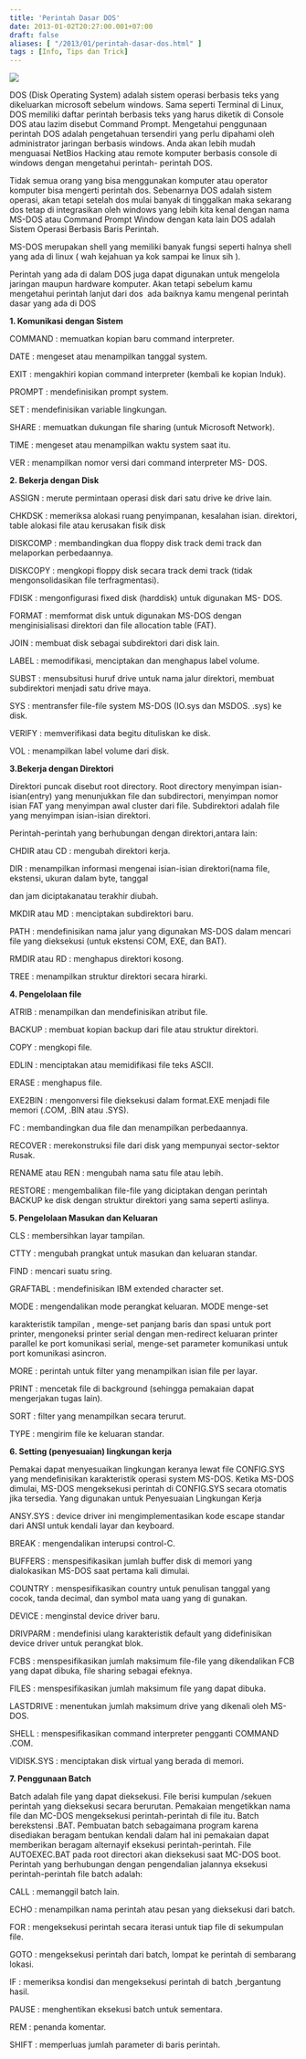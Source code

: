 ```yaml
---
title: 'Perintah Dasar DOS'
date: 2013-01-02T20:27:00.001+07:00
draft: false
aliases: [ "/2013/01/perintah-dasar-dos.html" ]
tags : [Info, Tips dan Trick]
---
```


[![](http://4.bp.blogspot.com/-7HPeug0vpUU/UOQ1KQyEA2I/AAAAAAAAAcs/UxLwQdHm9bU/s200/LogoNewY.GIF)](http://4.bp.blogspot.com/-7HPeug0vpUU/UOQ1KQyEA2I/AAAAAAAAAcs/UxLwQdHm9bU/s1600/LogoNewY.GIF)

  

  

DOS (Disk Operating System) adalah sistem operasi berbasis teks yang dikeluarkan microsoft sebelum windows. Sama seperti Terminal di Linux, DOS memiliki daftar perintah berbasis teks yang harus diketik di Console DOS atau lazim disebut Command Prompt. Mengetahui penggunaan perintah DOS adalah pengetahuan tersendiri yang perlu dipahami oleh administrator jaringan berbasis windows. Anda akan lebih mudah menguasai NetBios Hacking atau remote komputer berbasis console di windows dengan mengetahui perintah- perintah DOS.

Tidak semua orang yang bisa menggunakan komputer atau operator komputer bisa mengerti perintah dos. Sebenarnya DOS adalah sistem operasi, akan tetapi setelah dos mulai banyak di tinggalkan maka sekarang dos tetap di integrasikan oleh windows yang lebih kita kenal dengan nama MS-DOS atau Command Prompt Window dengan kata lain DOS adalah Sistem Operasi Berbasis Baris Perintah.

MS-DOS merupakan shell yang memiliki banyak fungsi seperti halnya shell yang ada di linux ( wah kejahuan ya kok sampai ke linux sih ).

Perintah yang ada di dalam DOS juga dapat digunakan untuk mengelola jaringan maupun hardware komputer. Akan tetapi sebelum kamu mengetahui perintah lanjut dari dos  ada baiknya kamu mengenal perintah dasar yang ada di DOS

  

**1\. Komunikasi dengan Sistem**

COMMAND : memuatkan kopian baru command interpreter.

DATE : mengeset atau menampilkan tanggal system.

EXIT : mengakhiri kopian command interpreter (kembali ke kopian Induk).

PROMPT : mendefinisikan prompt system.

SET : mendefinisikan variable lingkungan.

SHARE : memuatkan dukungan file sharing (untuk Microsoft Network).

TIME : mengeset atau menampilkan waktu system saat itu.

VER : menampilkan nomor versi dari command interpreter MS- DOS.

  

**2\. Bekerja dengan Disk**

ASSIGN : merute permintaan operasi disk dari satu drive ke drive lain.

CHKDSK : memeriksa alokasi ruang penyimpanan, kesalahan isian. direktori, table alokasi file atau kerusakan fisik disk

DISKCOMP : membandingkan dua floppy disk track demi track dan melaporkan perbedaannya.

DISKCOPY : mengkopi floppy disk secara track demi track (tidak mengonsolidasikan file terfragmentasi).

FDISK : mengonfigurasi fixed disk (harddisk) untuk digunakan MS- DOS.

FORMAT : memformat disk untuk digunakan MS-DOS dengan menginisialisasi direktori dan file allocation table (FAT).

JOIN : membuat disk sebagai subdirektori dari disk lain.

LABEL : memodifikasi, menciptakan dan menghapus label volume.

SUBST : mensubsitusi huruf drive untuk nama jalur direktori, membuat subdirektori menjadi satu drive maya.

SYS : mentransfer file-file system MS-DOS (IO.sys dan MSDOS. .sys) ke disk.

VERIFY : memverifikasi data begitu dituliskan ke disk.

VOL : menampilkan label volume dari disk.

  

**3.Bekerja dengan Direktori**

Direktori puncak disebut root directory. Root directory menyimpan isian-isian(entry) yang menunjukkan file dan subdirectori, menyimpan nomor isian FAT yang menyimpan awal cluster dari file. Subdirektori adalah file yang menyimpan isian-isian direktori.

Perintah-perintah yang berhubungan dengan direktori,antara lain:

CHDIR atau CD : mengubah direktori kerja.

DIR : menampilkan informasi mengenai isian-isian direktori(nama file, ekstensi, ukuran dalam byte, tanggal

dan jam diciptakanatau terakhir diubah.

MKDIR atau MD : menciptakan subdirektori baru.

PATH : mendefinisikan nama jalur yang digunakan MS-DOS dalam mencari file yang dieksekusi (untuk ekstensi COM, EXE, dan BAT).

RMDIR atau RD : menghapus direktori kosong.

TREE : menampilkan struktur direktori secara hirarki.

  

**4\. Pengelolaan file**

ATRIB : menampilkan dan mendefinisikan atribut file.

BACKUP : membuat kopian backup dari file atau struktur direktori.

COPY : mengkopi file.

EDLIN : menciptakan atau memidifikasi file teks ASCII.

ERASE : menghapus file.

EXE2BIN : mengonversi file dieksekusi dalam format.EXE menjadi file memori (.COM, .BIN atau .SYS).

FC : membandingkan dua file dan menampilkan perbedaannya.

RECOVER : merekonstruksi file dari disk yang mempunyai sector-sektor Rusak.

RENAME atau REN : mengubah nama satu file atau lebih.

RESTORE : mengembalikan file-file yang diciptakan dengan perintah BACKUP ke disk dengan struktur direktori yang sama seperti aslinya.

  

**5\. Pengelolaan Masukan dan Keluaran**

CLS : membersihkan layar tampilan.

CTTY : mengubah prangkat untuk masukan dan keluaran standar.

FIND : mencari suatu sring.

GRAFTABL : mendefinisikan IBM extended character set.

MODE : mengendalikan mode perangkat keluaran. MODE menge-set

karakteristik tampilan , menge-set panjang baris dan spasi untuk port printer, mengoneksi printer serial dengan men-redirect keluaran printer parallel ke port komunikasi serial, menge-set parameter komunikasi untuk port komunikasi asincron.

MORE : perintah untuk filter yang menampilkan isian file per layar.

PRINT : mencetak file di background (sehingga pemakaian dapat mengerjakan tugas lain).

SORT : filter yang menampilkan secara terurut.

TYPE : mengirim file ke keluaran standar.

  

**6\. Setting (penyesuaian) lingkungan kerja**

Pemakai dapat menyesuaikan lingkungan keranya lewat file CONFIG.SYS yang mendefinisikan karakteristik operasi system MS-DOS. Ketika MS-DOS dimulai, MS-DOS mengeksekusi perintah di CONFIG.SYS secara otomatis jika tersedia. Yang digunakan untuk Penyesuaian Lingkungan Kerja

ANSY.SYS : device driver ini mengimplementasikan kode escape standar dari ANSI untuk kendali layar dan keyboard.

BREAK : mengendalikan interupsi control-C.

BUFFERS : menspesifikasikan jumlah buffer disk di memori yang dialokasikan MS-DOS saat pertama kali dimulai.

COUNTRY : menspesifikasikan country untuk penulisan tanggal yang cocok, tanda decimal, dan symbol mata uang yang di gunakan.

DEVICE : menginstal device driver baru.

DRIVPARM : mendefinisi ulang karakteristik default yang didefinisikan device driver untuk perangkat blok.

FCBS : menspesifikasikan jumlah maksimum file-file yang dikendalikan FCB yang dapat dibuka, file sharing sebagai efeknya.

FILES : menspesifikasikan jumlah maksimum file yang dapat dibuka.

LASTDRIVE : menentukan jumlah maksimum drive yang dikenali oleh MS-DOS.

SHELL : menspesifikasikan command interpreter pengganti COMMAND .COM.

VIDISK.SYS : menciptakan disk virtual yang berada di memori.

  

**7\. Penggunaan Batch**

Batch adalah file yang dapat dieksekusi. File berisi kumpulan /sekuen perintah yang dieksekusi secara berurutan. Pemakaian mengetikkan nama file dan MC-DOS mengeksekusi perintah-perintah di file itu. Batch berekstensi .BAT. Pembuatan batch sebagaimana program karena disediakan beragam bentukan kendali dalam hal ini pemakaian dapat memberikan beragam alternayif eksekusi perintah-perintah. File AUTOEXEC.BAT pada root directori akan dieksekusi saat MC-DOS boot. Perintah yang berhubungan dengan pengendalian jalannya eksekusi perintah-perintah file batch adalah:

CALL : memanggil batch lain.

ECHO : menampilkan nama perintah atau pesan yang dieksekusi dari batch.

FOR : mengeksekusi perintah secara iterasi untuk tiap file di sekumpulan file.

GOTO : mengeksekusi perintah dari batch, lompat ke perintah di sembarang lokasi.

IF : memeriksa kondisi dan mengeksekusi perintah di batch ,bergantung hasil.

PAUSE : menghentikan eksekusi batch untuk sementara.

REM : penanda komentar.

SHIFT : memperluas jumlah parameter di baris perintah.